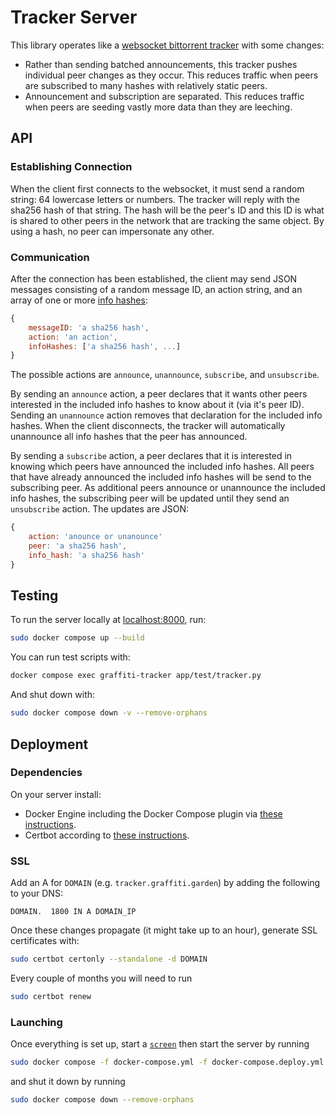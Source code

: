 # Tracker Server

This library operates like a [websocket bittorrent tracker](https://github.com/webtorrent/bittorrent-tracker) with some changes:
- Rather than sending batched announcements, this tracker pushes individual peer changes as they occur. This reduces traffic when peers are subscribed to many hashes with relatively static peers.
- Announcement and subscription are separated. This reduces traffic when peers are seeding vastly more data than they are leeching.

## API

### Establishing Connection

When the client first connects to the websocket, it must send a random string: 64 lowercase letters or numbers.
The tracker will reply with the sha256 hash of that string.
The hash will be the peer's ID and this ID is what is shared to other peers in the network that are tracking the same object.
By using a hash, no peer can impersonate any other.

### Communication

After the connection has been established, the client may send JSON messages consisting of a random message ID, an action string, and an array of one or more [info hashes](https://www.bittorrent.org/beps/bep_0052.html#infohash):

```js
{
    messageID: 'a sha256 hash',
    action: 'an action',
    infoHashes: ['a sha256 hash', ...]
}
```

The possible actions are `announce`, `unannounce`, `subscribe`, and `unsubscribe`.

By sending an `announce` action, a peer declares that it wants other peers interested in the included info hashes to know about it (via it's peer ID).
Sending an `unannounce` action removes that declaration for the included info hashes.
When the client disconnects, the tracker will automatically unannounce all info hashes that the peer has announced.

By sending a `subscribe` action, a peer declares that it is interested in knowing which peers have announced the included info hashes.
All peers that have already announced the included info hashes will be send to the subscribing peer.
As additional peers announce or unannounce the included info hashes, the subscribing peer will be updated until they send an `unsubscribe` action.
The updates are JSON:

```js
{
    action: 'anounce or unanounce'
    peer: 'a sha256 hash',
    info_hash: 'a sha256 hash'
}
```

## Testing

 To run the server locally at [localhost:8000](), run:

```bash
sudo docker compose up --build
```

You can run test scripts with:

```bash
docker compose exec graffiti-tracker app/test/tracker.py
```

And shut down with:

```bash
sudo docker compose down -v --remove-orphans
```

## Deployment

### Dependencies

On your server install:

- Docker Engine including the Docker Compose plugin via [these instructions](https://docs.docker.com/engine/install/ubuntu/#install-using-the-repository).
- Certbot according to [these instructions](https://certbot.eff.org/instructions?ws=other&os=ubuntufocal).

### SSL

Add an A for `DOMAIN` (e.g. `tracker.graffiti.garden`) by adding the following to your DNS:

```
DOMAIN.  1800 IN A DOMAIN_IP
```
    
Once these changes propagate (it might take up to an hour), generate SSL certificates with:

```bash
sudo certbot certonly --standalone -d DOMAIN
```

Every couple of months you will need to run

```bash
sudo certbot renew
```

### Launching

Once everything is set up, start a [`screen`](https://www.gnu.org/software/screen/manual/screen.html) then start the server by running

```bash
sudo docker compose -f docker-compose.yml -f docker-compose.deploy.yml up --build
```
and shut it down by running

```bash
sudo docker compose down --remove-orphans
```
